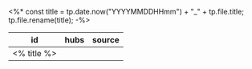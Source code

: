 <%*
const title = tp.date.now("YYYYMMDDHHmm") + "_" + tp.file.title;
tp.file.rename(title);
-%>

| id             | hubs  | source |
| -------------- | ----- | ------ |
| <% title %>    |       |        |
